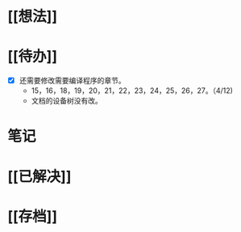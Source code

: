 # [[想法]]

# [[待办]]
- [x] 还需要修改需要编译程序的章节。
	- 15，16，18，19，20，21，22，23，24，25，26，27。（4/12)
	- 文档的设备树没有改。

# 笔记

# [[已解决]]

# [[存档]]